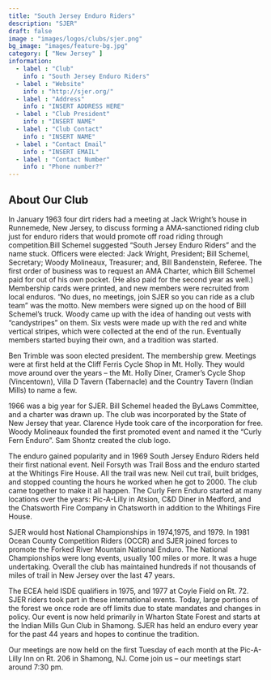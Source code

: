 ```yaml
---
title: "South Jersey Enduro Riders"
description: "SJER"
draft: false
image : "images/logos/clubs/sjer.png"
bg_image: "images/feature-bg.jpg"
category: [ "New Jersey" ]
information:
  - label : "Club"
    info : "South Jersey Enduro Riders"
  - label : "Website"
    info : "http://sjer.org/"
  - label : "Address"
    info : "INSERT ADDRESS HERE"
  - label : "Club President"
    info : "INSERT NAME"
  - label : "Club Contact"
    info : "INSERT NAME"
  - label : "Contact Email"
    info : "INSERT EMAIL"
  - label : "Contact Number"
    info : "Phone number?"
---
```


## About Our Club

In January 1963 four dirt riders had a meeting at Jack Wright’s house in Runnemede, New Jersey, to discuss forming a AMA-sanctioned riding club just for enduro riders that would promote off road riding through competition.Bill Schemel suggested “South Jersey Enduro Riders” and the name stuck. Officers were elected: Jack Wright, President; Bill Schemel,
Secretary; Woody Molineaux, Treasurer; and, Bill Bandenstein, Referee. The first order of business was to request an AMA Charter, which Bill Schemel paid for out of his own pocket. (He also paid for the second year as well.)
Membership cards were printed, and new members were recruited from local enduros. “No dues, no meetings, join SJER so you can ride as a club team” was the motto. New members were signed up on the hood of Bill Schemel’s truck.
Woody came up with the idea of handing out vests with “candystripes” on them. Six vests were made up with the red and white vertical stripes, which were collected at the end of the run. Eventually members started buying their own, and a tradition was started.

Ben Trimble was soon elected president. The membership grew. Meetings were at first held at the Cliff Ferris Cycle Shop in Mt. Holly. They would move around over the years – the Mt. Holly Diner, Cramer’s Cycle Shop (Vincentown), Villa D Tavern (Tabernacle) and the Country Tavern (Indian Mills) to name a few.

1966 was a big year for SJER. Bill Schemel headed the ByLaws Committee, and a charter was drawn up. The club was incorporated by the State of New Jersey that year. Clarence Hyde took care of the incorporation for free. Woody Molineaux founded the first promoted event and named it the “Curly Fern Enduro”. Sam Shontz created the club logo.

The enduro gained popularity and in 1969 South Jersey Enduro Riders held their first national event. Neil Forsyth was Trail Boss and the enduro started at the Whitings Fire House. All the trail was new. Neil cut trail, built bridges, and stopped counting the hours he worked when he got to 2000. The club came together to make it all happen.
The Curly Fern Enduro started at many locations over the years: Pic-A-Lilly in Atsion, C&D Diner in Medford, and the Chatsworth Fire Company in Chatsworth in addition to the Whitings Fire House.

SJER would host National Championships in 1974,1975, and 1979. In 1981 Ocean County Competition Riders (OCCR) and SJER joined forces to promote the Forked River Mountain National Enduro.
The National Championships were long events, usually 100 miles or more. It was a huge undertaking. Overall the club has maintained hundreds if not thousands of miles of trail in New Jersey over the last 47 years.

The ECEA held ISDE qualifiers in 1975, and 1977 at Coyle Field on Rt. 72. SJER riders took part in these international events.
Today, large portions of the forest we once rode are off limits due to state mandates and changes in policy. Our event is now held primarily in Wharton State Forest and starts at the Indian Mills Gun Club in Shamong. SJER has held an enduro every year for the past 44 years and hopes to continue the tradition.

Our meetings are now held on the first Tuesday of each month at the Pic-A-Lilly Inn on Rt. 206 in Shamong, NJ. Come join us – our meetings start around 7:30 pm.
